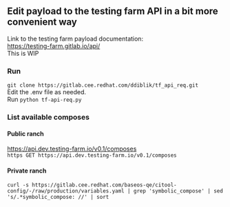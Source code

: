 ## Edit payload to the testing farm API in a bit more convenient way

Link to the testing farm payload documentation:
<br>https://testing-farm.gitlab.io/api/
<br>This is WIP

### Run 
`git clone https://gitlab.cee.redhat.com/ddiblik/tf_api_req.git`
<br>Edit the .env file as needed.
<br>Run `python tf-api-req.py`

### List available composes
#### Public ranch
https://api.dev.testing-farm.io/v0.1/composes
<br>`https GET https://api.dev.testing-farm.io/v0.1/composes`

#### Private ranch
`curl -s https://gitlab.cee.redhat.com/baseos-qe/citool-config/-/raw/production/variables.yaml | grep 'symbolic_compose' | sed 's/.*symbolic_compose: //' | sort`


